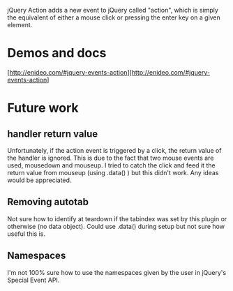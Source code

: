 
jQuery Action adds a new event to jQuery called "action", which is simply the equivalent of either a mouse click or pressing the enter key on a given element.

# Demos and docs
[http://enideo.com/#jquery-events-action][http://enideo.com/#jquery-events-action]

# Future work

## handler return value
Unfortunately, if the action event is triggered by a click, the return value of the handler is ignored.
This is due to the fact that two mouse events are used, mousedown and mouseup.
I tried to catch the click and feed it the return value from mouseup (using .data() ) but this didn't work.
Any ideas would be appreciated.

## Removing autotab
Not sure how to identify at teardown if the tabindex was set by this plugin or otherwise (no data object).
Could use .data() during setup but not sure how useful this is.

## Namespaces
I'm not 100% sure how to use the namespaces given by the user in jQuery's Special Event API.